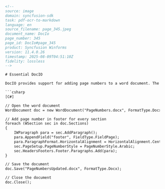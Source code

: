 ```html
<!--
source: image
domain: syncfusion-sdk
task: pdf-ocr-to-markdown
language: en
source_filename: page_345.jpeg
document_name: DocIo
page_number: 345
page_id: DocIo#page_345
product: Syncfusion Winforms
version: 11.4.0.26
timestamp: 2025-08-09T04:51:10Z
fidelity: lossless
-->

# Essential DocIO

DocIO provides support for adding page numbers to a word document. The page number field can be added to the header or footer of the word document. In the following code example, the page numbers are inserted to the footer of the word document.

```csharp
[C#]

// Open the word document
WordDocument doc = new WordDocument("PageNumbers.docx", FormatType.Docx);

// Add page number in footer for every section
foreach (WSection sec in doc.Sections)
{
    IWParagraph para = sec.AddParagraph();
    para.AppendField("footer", FieldType.FieldPage);
    para.ParagraphFormat.HorizontalAlignment = HorizontalAlignment.Center;
    sec.PageSetup.PageNumberStyle = PageNumberStyle.Arabic;
    sec.HeadersFooters.Footer.Paragraphs.Add(para);
}

// Save the document
doc.Save("PageNumbersUpdated.docx", FormatType.Docx);

// Close the document
doc.Close();
```

<!-- tags: [DocIO, WordDocument, C#, formatType, page numbering, footer] keywords: [page numbers, header, footer, word document, page setup, paragraph, save, close] -->
```
